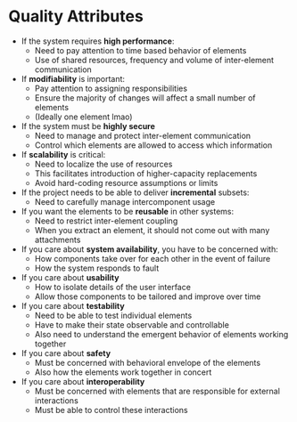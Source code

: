 # Quality Attributes

* If the system requires **high performance**:
  * Need to pay attention to time based behavior of elements
  * Use of shared resources, frequency and volume of inter-element communication
* If **modifiability** is important:
  * Pay attention to assigning responsibilities
  * Ensure the majority of changes will affect a small number of elements
  * (Ideally one element lmao)
* If the system must be **highly secure**
  * Need to manage and protect inter-element communication
  * Control which elements are allowed to access which information
* If **scalability** is critical:
  * Need to localize the use of resources
  * This facilitates introduction of higher-capacity replacements
  * Avoid hard-coding resource assumptions or limits
* If the project needs to be able to deliver **incremental** subsets:
  * Need to carefully manage intercomponent usage
* If you want the elements to be **reusable** in other systems:
  * Need to restrict inter-element coupling
  * When you extract an element, it should not come out with many attachments
* If you care about **system availability**, you have to be concerned with:
  * How components take over for each other in the event of failure
  * How the system responds to fault
* If you care about **usability**
  * How to isolate details of the user interface
  * Allow those components to be tailored and improve over time
* If you care about **testability**
  * Need to be able to test individual elements
  * Have to make their state observable and controllable
  * Also need to understand the emergent behavior of elements working together
* If you care about **safety**
  * Must be concerned with behavioral envelope of the elements
  * Also how the elements work together in concert
* If you care about **interoperability**
  * Must be concerned with elements that are responsible for external interactions
  * Must be able to control these interactions
